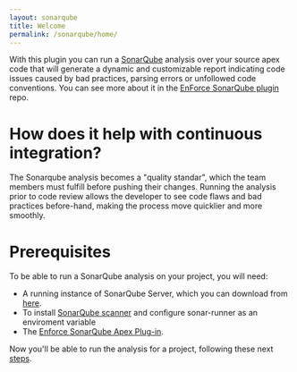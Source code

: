 ```yaml
---
layout: sonarqube
title: Welcome
permalink: /sonarqube/home/
---
```


With this plugin you can run a [SonarQube](http://www.sonarqube.org) analysis over your source apex code that will generate a dynamic and customizable report indicating code issues caused by bad practices, parsing errors or unfollowed code conventions. You can see more about it in the [EnForce SonarQube plugin](https://github.com/fundacionjala/enforce-sonarqube-plugin) repo.

# How does it help with continuous integration?

The Sonarqube analysis becomes a "quality standar", which the team members must fulfill before pushing their changes. Running the analysis prior to code review allows the developer to see code flaws and bad practices before-hand, making the process move quicklier and more smoothly.

# Prerequisites

To be able to run a SonarQube analysis on your project, you will need:

* A running instance of SonarQube Server, which you can download from [here](http://www.sonarqube.org/downloads).
* To install [SonarQube scanner](https://sonarsource.bintray.com/Distribution/sonar-scanner-cli/sonar-scanner-2.6.1.zip) and configure sonar-runner as an enviroment variable
* The [Enforce SonarQube Apex Plug-in](https://bintray.com/fundacionjala/enforce/enforce-sonar-plugin/view).

Now you'll be able to run the analysis for a project, following these next [steps]().